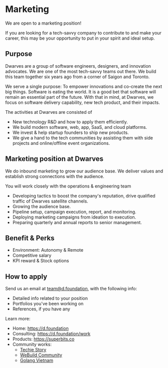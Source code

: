 # Marketing
We are open to a marketing position!

If you are looking for a tech-savvy company to contribute to and make your career, this may be your opportunity to put in your spirit and ideal setup.

## Purpose
Dwarves are a group of software engineers, designers, and innovation advocates. We are one of the most tech-savvy teams out there. We build this team together six years ago from a corner of Saigon and Toronto.

We serve a single purpose: To empower innovations and co-create the next big things. Software is eating the world. It is a good bet that software will remain an essential part of the future. With that in mind, at Dwarves, we focus on software delivery capability, new tech product, and their impacts.

The activities at Dwarves are consisted of
* New technology R&D and how to apply them efficiently.
* We build modern software, web, app, SaaS, and cloud platforms.
* We invest & help startup founders to ship new products.
* We give a hand to the tech communities by assisting them with side projects and online/offline event organizations.

## Marketing position at Dwarves
We do inbound marketing to grow our audience base. We deliver values and establish strong connections with the audience.

You will work closely with the operations & engineering team 
- Developing tactics to boost the company's reputation, drive qualified traffic of Dwarves satellite channels.
- Growing the audience base.
- Pipeline setup, campaign execution, report, and monitoring.
- Deploying marketing campaigns from ideation to execution.
- Preparing quarterly and annual reports to senior management.

## Benefit & Perks
* Environment: Autonomy & Remote
* Competitive salary
* KPI reward & Stock options

## How to apply
Send us an email at team@d.foundation, with the following info:
- Detailed info related to your position
- Portfolios you've been working on
- References, if you have any

Learn more:
- Home: https://d.foundation
- Consulting: https://d.foundation/work
- Products: https://superbits.co
- Community works: 
    - [Techie Story](https://techiestory.co)
    - [WeBuild Community](https://webuild.community)
    - [Golang Vietnam](https://golang.org.vn)